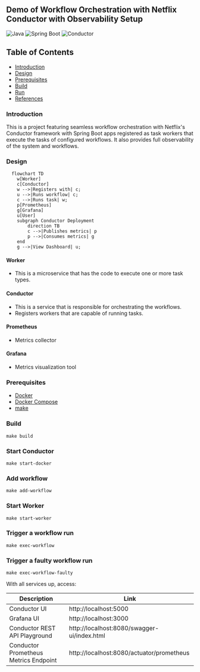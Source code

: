 ## Demo of Workflow Orchestration with Netflix Conductor with Observability Setup

![Java](https://img.shields.io/badge/Java-8+-green.svg)
![Spring Boot](https://img.shields.io/badge/Spring_Boot-2.7-green.svg)
![Conductor](https://img.shields.io/badge/Netflix_Conductor-3.5-red.svg)

## Table of Contents

- [Introduction](#introduction)
- [Design](#design)
- [Prerequisites](#prerequisites)
- [Build](#build)
- [Run](#run)
- [References](#references)

### Introduction

This is a project featuring seamless workflow orchestration with Netflix's Conductor framework with Spring Boot apps registered as task workers that execute the tasks of configured workflows.
It also provides full observability of the system and workflows.

### Design

```mermaid
  flowchart TD
    w[Worker]
    c[Conductor]
    w -->|Registers with| c;
    u -->|Runs workflow| c;
    c -->|Runs task| w;
    p[Prometheus]
    g[Grafana]
    u[User]
    subgraph Conductor Deployment
        direction TB
        c -->|Publishes metrics| p
        p -->|Consumes metrics| g
    end
    g -->|View Dashboard| u;

```

#### Worker

- This is a microservice that has the code to execute one or more task types.

#### Conductor

- This is a service that is responsible for orchestrating the workflows.
- Registers workers that are capable of running tasks.

#### Prometheus

- Metrics collector

#### Grafana

- Metrics visualization tool

### Prerequisites

- [Docker](https://www.docker.com/products/docker-desktop/)
- [Docker Compose](https://docs.docker.com/compose/)
- [make](https://formulae.brew.sh/formula/make)

### Build

```shell
make build
```

### Start Conductor

```shell
make start-docker
```

### Add workflow

```shell
make add-workflow
```

### Start Worker

```shell
make start-worker
```

### Trigger a workflow run

```shell
make exec-workflow
```

### Trigger a faulty workflow run

```shell
make exec-workflow-faulty
```

With all services up, access:

| Description                           | Link                                        |
|---------------------------------------|---------------------------------------------|
| Conductor UI                          | http://localhost:5000                       | 
| Grafana UI                            | http://localhost:3000                       |                 
| Conductor REST API Playground         | http://localhost:8080/swagger-ui/index.html |                 
| Conductor Prometheus Metrics Endpoint | http://localhost:8080/actuator/prometheus   |                 
